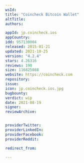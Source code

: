 ```yaml
---
wsId: 
title: "Coincheck Bitcoin Wallet"
altTitle: 
authors:

appId: jp.coincheck.ios
appCountry: 
idd: 957130004
released: 2015-01-21
updated: 2021-10-25
version: "4.2.4"
stars: 4.26316
reviews: 190
size: 116825088
website: https://coincheck.com
repository: 
issue: 
icon: jp.coincheck.ios.jpg
bugbounty: 
verdict: wip
date: 2021-08-19
signer: 
reviewArchive:


providerTwitter: 
providerLinkedIn: 
providerFacebook: 
providerReddit: 

redirect_from:

---
```


